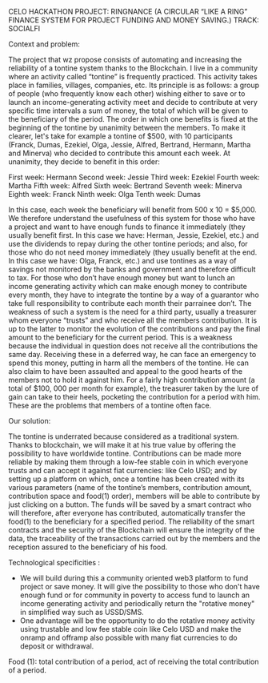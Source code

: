 CELO HACKATHON PROJECT: 
RINGNANCE (A CIRCULAR “LIKE A RING” FINANCE SYSTEM FOR PROJECT FUNDING AND MONEY SAVING.)
TRACK: SOCIALFI

Context and problem: 

The project that wz propose consists of automating and increasing the reliability of a tontine system thanks to the Blockchain. I live in a community where an activity called “tontine” is frequently practiced. This activity takes place in families, villages, companies, etc. Its principle is as follows: a group of people (who frequently know each other) wishing either to save or to launch an income-generating activity meet and decide to contribute at very specific time intervals a sum of money, the total of which will be given to the beneficiary of the period. The order in which one benefits is fixed at the beginning of the tontine by unanimity between the members. To make it clearer, let's take for example a tontine of $500, with 10 participants (Franck, Dumas, Ezekiel, Olga, Jessie, Alfred, Bertrand, Hermann, Martha and Minerva) who decided to contribute this amount each week. At unanimity, they decide to benefit in this order:

First week: Hermann
Second week: Jessie
Third week: Ezekiel
Fourth week: Martha
Fifth week: Alfred
Sixth week: Bertrand
Seventh week: Minerva
Eighth week: Franck
Ninth week: Olga
Tenth week: Dumas 

In this case, each week the beneficiary will benefit from 500 x 10 = $5,000. 
We therefore understand the usefulness of this system for those who have a project and want to have enough funds to finance it immediately (they usually benefit first. In this case we have: Herman, Jessie, Ezekiel, etc.) and use the dividends to repay during the other tontine periods; and also, for those who do not need money immediately (they usually benefit at the end. In this case we have: Olga, Franck, etc.) and use tontines as a way of savings not monitored by the banks and government and therefore difficult to tax. For those who don’t have enough money but want to lunch an income generating activity which can make enough money to contribute every month, they have to integrate the tontine by a way of a guarantor who take full responsibility to contribute each month their parrainee don’t.
The weakness of such a system is the need for a third party, usually a treasurer whom everyone “trusts” and who receive all the members contribution. It is up to the latter to monitor the evolution of the contributions and pay the final amount to the beneficiary for the current period. This is a weakness because the individual in question does not receive all the contributions the same day. Receiving these in a deferred way, he can face an emergency to spend this money, putting in harm all the members of the tontine. He can also claim to have been assaulted and appeal to the good hearts of the members not to hold it against him. For a fairly high contribution amount (a total of $100, 000 per month for example), the treasurer taken by the lure of gain can take to their heels, pocketing the contribution for a period with him. These are the problems that members of a tontine often face. 

Our solution:

The tontine is underrated because considered as a traditional system. Thanks to blockchain, we will make it at his true value by offering the possibility to have worldwide tontine.
Contributions can be made more reliable by making them through a low-fee stable coin in which everyone trusts and can accept it against fiat currencies: like Celo USD; and by setting up a platform on which, once a tontine has been created with its various parameters (name of the tontine’s members, contribution amount, contribution space and food(1) order), members will be able to contribute by just clicking on a button. The funds will be saved by a smart contract who will therefore, after everyone has contributed, automatically transfer the food(1) to the beneficiary for a specified period. The reliability of the smart contracts and the security of the Blockchain will ensure the integrity of the data, the traceability of the transactions carried out by the members and the reception assured to the beneficiary of his food.  

Technological specificities : 

-	We will build during this a community oriented web3 platform to fund project or save money. It will give the possibility to those who don't have enough fund or for community in poverty to access fund to launch an income generating activity and periodically return the "rotative money" in simplified way such as USSD/SMS.
-	One advantage will be the opportunity to do the rotative money activity using trustable and low fee stable coin like Celo USD and make the onramp and offramp also possible with many fiat currencies to do deposit or withdrawal.

Food (1): total contribution of a period, act of receiving the total contribution of a period.
